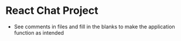 React Chat Project
==================

- See comments in files and fill in the blanks to make the application function as intended
